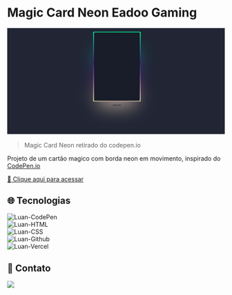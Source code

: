 # Magic Card Neon Eadoo Gaming

![preview](./.github/preview.png)

>Magic Card Neon retirado do codepen.io

Projeto de um cartão magico com borda neon em movimento, inspirado do [CodePen.io](https://codepen.io/gayane-gasparyan/pen/jOmaBQK)

[🔗 Clique aqui para acessar](https://eadoo-card.vercel.app/)

## 🌐 Tecnologias 

<img alt="Luan-CodePen" src="https://img.shields.io/badge/Codepen-000000?style=for-the-badge&logo=codepen&logoColor=white"> <br>
<img alt="Luan-HTML" src="https://img.shields.io/badge/HTML5-E34F26?style=for-the-badge&logo=html5&logoColor=white"> <br>
<img alt="Luan-CSS" src="https://img.shields.io/badge/CSS3-1572B6?style=for-the-badge&logo=css3&logoColor=white"><br>
<img alt="Luan-Github" src="https://img.shields.io/badge/GitHub-100000?style=for-the-badge&logo=github&logoColor=white"><br>
<img alt="Luan-Vercel" src="https://img.shields.io/badge/Vercel-000000?style=for-the-badge&logo=vercel&logoColor=white"><br>


## 📱 Contato

<a href = "mailto:luanpablo@outlook.com"><img src="https://img.shields.io/badge/Outlook-0078D4?style=for-the-badge&logo=microsoft-outlook&logoColor=white" target="_blank"></a>